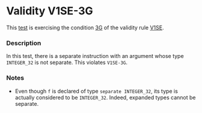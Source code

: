 # Validity V1SE-3G

This [test](.) is exercising the condition [3G](../Readme.md) of the validity rule [V1SE](../../v1se/Readme.md).

### Description

In this test, there is a separate instruction with an argument whose type `INTEGER_32` is not separate. This violates `V1SE-3G`.

### Notes

* Even though `f` is declared of type `separate INTEGER_32`, its type is actually considered to be `INTEGER_32`. Indeed, expanded types cannot be separate.
